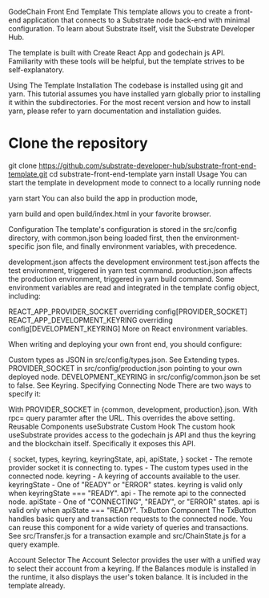 GodeChain Front End Template
This template allows you to create a front-end application that connects to a Substrate node back-end with minimal configuration. To learn about Substrate itself, visit the Substrate Developer Hub.

The template is built with Create React App and godechain js API. Familiarity with these tools will be helpful, but the template strives to be self-explanatory.

Using The Template
Installation
The codebase is installed using git and yarn. This tutorial assumes you have installed yarn globally prior to installing it within the subdirectories. For the most recent version and how to install yarn, please refer to yarn documentation and installation guides.

# Clone the repository
git clone https://github.com/substrate-developer-hub/substrate-front-end-template.git
cd substrate-front-end-template
yarn install
Usage
You can start the template in development mode to connect to a locally running node

yarn start
You can also build the app in production mode,

yarn build
and open build/index.html in your favorite browser.

Configuration
The template's configuration is stored in the src/config directory, with common.json being loaded first, then the environment-specific json file, and finally environment variables, with precedence.

development.json affects the development environment
test.json affects the test environment, triggered in yarn test command.
production.json affects the production environment, triggered in yarn build command.
Some environment variables are read and integrated in the template config object, including:

REACT_APP_PROVIDER_SOCKET overriding config[PROVIDER_SOCKET]
REACT_APP_DEVELOPMENT_KEYRING overriding config[DEVELOPMENT_KEYRING]
More on React environment variables.

When writing and deploying your own front end, you should configure:

Custom types as JSON in src/config/types.json. See Extending types.
PROVIDER_SOCKET in src/config/production.json pointing to your own deployed node.
DEVELOPMENT_KEYRING in src/config/common.json be set to false. See Keyring.
Specifying Connecting Node
There are two ways to specify it:

With PROVIDER_SOCKET in {common, development, production}.json.
With rpc=<ws or wss connection> query paramter after the URL. This overrides the above setting.
Reusable Components
useSubstrate Custom Hook
The custom hook useSubstrate provides access to the godechain js API and thus the keyring and the blockchain itself. Specifically it exposes this API.

{
  socket,
  types,
  keyring,
  keyringState,
  api,
  apiState,
}
socket - The remote provider socket it is connecting to.
types - The custom types used in the connected node.
keyring - A keyring of accounts available to the user.
keyringState - One of "READY" or "ERROR" states. keyring is valid only when keyringState === "READY".
api - The remote api to the connected node.
apiState - One of "CONNECTING", "READY", or "ERROR" states. api is valid only when apiState === "READY".
TxButton Component
The TxButton handles basic query and transaction requests to the connected node. You can reuse this component for a wide variety of queries and transactions. See src/Transfer.js for a transaction example and src/ChainState.js for a query example.

Account Selector
The Account Selector provides the user with a unified way to select their account from a keyring. If the Balances module is installed in the runtime, it also displays the user's token balance. It is included in the template already.
